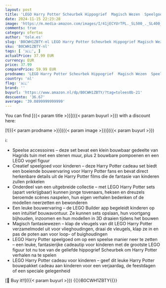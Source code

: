 ```yaml
---
layout: post
title: 'LEGO Harry Potter Scheurbek Hippogrief  Magisch Wezen  Speelgoed Dier  Rollenspellen Bouwpakket voor Kinderen  Cadeau voor Jongens  Meisjes en Fans 76427'
date: 2024-11-15 22:23:28
image: 'https://m.media-amazon.com/images/I/41jECYUrTPL._SL500_._SL400_.jpg'
comments: true
category: ofertas
author: 'tole.es'
slug: 'B0CWH1ZBTY-nl LEGO Harry Potter Scheurbek Hippogrief Magisch Wezen...'
sku: 'B0CWH1ZBTY-nl'
tags: [ '🇳🇱', ]
actualPrice: 37.99 EUR
currency: EUR
price: 37.99
comparePrice: 59.99 EUR
prodname: 'LEGO Harry Potter Scheurbek Hippogrief  Magisch Wezen  Speelgoed Dier  Rollenspellen Bouwpakket voor Kinderen  Cadeau voor Jongens  Meisjes en Fans 76427'
country: 'nl'
flag: '🇳🇱'
brand: ''
buyurl: 'https://www.amazon.nl/dp/B0CWH1ZBTY/?tag=tolees0b-21'
descuento: '36.67'
average: '39.0899999999999'
---
```


You can find [{{< param title >}}]({{< param buyurl >}}) with a discount here:

[![{{< param prodname >}}]({{< param image >}})]({{< param buyurl >}})

ℹ️:

- Speelse accessoires – deze set bevat een klein bouwbaar gedeelte van Hagrids tuin met een stenen muur, plus 2 bouwbare pompoenen en een LEGO vogel figuur
- Creatief speelgoed voor kinderen – deze Harry Potter cadeau set biedt een boeiende bouwervaring voor Harry Potter fans en bevat direct herkenbare details uit de Harry Potter films die de fantasie van kinderen zullen prikkelen
- Onderdeel van een uitgebreide collectie – met LEGO Harry Potter sets (apart verkrijgbaar) kunnen jonge tovenaars, heksen en dreuzels beroemde scènes naspelen, hun eigen verhalen bedenken of de modellen neerzetten en bewonderen
- Een leuke bouwervaring – de LEGO Builder app begeleidt kinderen op een intuïtief bouwavontuur. Ze kunnen sets opslaan, hun voortgang bijhouden, inzoomen en hun modellen in 3D draaien tijdens het bouwen
- Magisch fantasiewezen – klap de vleugels van dit LEGO Harry Potter verzamelmodel uit voor vlieghoudingen, draai de vleugels, klap ze in en pas de poten aan voor loop- of buighoudingen
- LEGO Harry Potter speelgoed om op een speelse manier neer te zetten – een leuke, fantasierijke cadeautip voor kinderen met de grootste LEGO figuur tot nu toe van de geliefde hippogrief Scheurbek om Harry Potter verhalen na te spelen
- LEGO Harry Potter cadeau voor kinderen – geef dit leuke Harry Potter bouwpakket cadeau aan kinderen voor een verjaardag, de feestdagen of een speciale gelegenheid

[🛒 Buy it!!]({{< param buyurl >}})
{{<world>}}B0CWH1ZBTY{{</world>}}
